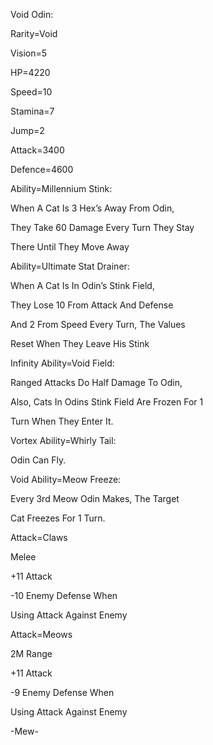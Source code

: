 Void Odin:

Rarity=Void

Vision=5

HP=4220

Speed=10

Stamina=7

Jump=2

Attack=3400

Defence=4600

Ability=Millennium Stink:

When A Cat Is 3 Hex’s Away From Odin,

They Take 60 Damage Every Turn They Stay

There Until They Move Away

Ability=Ultimate Stat Drainer:

When A Cat Is In Odin’s Stink Field,

They Lose 10 From Attack And Defense

And 2 From Speed Every Turn, The Values

Reset When They Leave His Stink

Infinity Ability=Void Field:

Ranged Attacks Do Half Damage To Odin,

Also, Cats In Odins Stink Field Are Frozen For 1

Turn When They Enter It.

Vortex Ability=Whirly Tail:

Odin Can Fly.

Void Ability=Meow Freeze:

Every 3rd Meow Odin Makes, The Target

Cat Freezes For 1 Turn.

Attack=Claws

Melee

+11 Attack

-10 Enemy Defense When 

Using Attack Against Enemy

Attack=Meows

2M Range

+11 Attack

-9 Enemy Defense When

Using Attack Against Enemy

-Mew-
